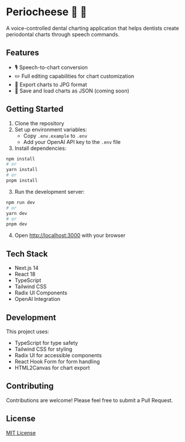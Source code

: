 # Periocheese 🦷 🧀

A voice-controlled dental charting application that helps dentists create periodontal charts through speech commands.

## Features

- 🎙️ Speech-to-chart conversion
- ✏️ Full editing capabilities for chart customization
- 📸 Export charts to JPG format
- 💾 Save and load charts as JSON (coming soon)

## Getting Started

1. Clone the repository
2. Set up environment variables:
   - Copy `.env.example` to `.env`
   - Add your OpenAI API key to the `.env` file
3. Install dependencies:
```bash
npm install
# or
yarn install
# or
pnpm install
```

3. Run the development server:
```bash
npm run dev
# or
yarn dev
# or
pnpm dev
```

4. Open [http://localhost:3000](http://localhost:3000) with your browser

## Tech Stack

- Next.js 14
- React 18
- TypeScript
- Tailwind CSS
- Radix UI Components
- OpenAI Integration

## Development

This project uses:
- TypeScript for type safety
- Tailwind CSS for styling
- Radix UI for accessible components
- React Hook Form for form handling
- HTML2Canvas for chart export

## Contributing

Contributions are welcome! Please feel free to submit a Pull Request.

## License

[MIT License](LICENSE)
